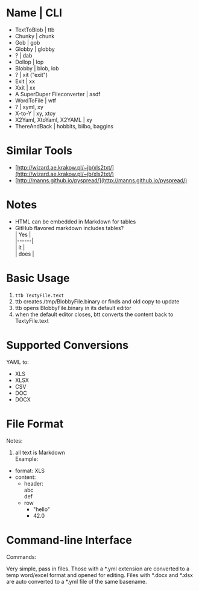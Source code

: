 <!-- curmit: https://docs.google.com/document/d/1OHygs-Fhn7rT2hVctUilsciJ8BQLqwR5ZcqzDVowIyA/pub?embedded=true -->



# Name | CLI

 - TextToBlob | ttb  
 - Chunky | chunk  
 - Gob | gob  
 - Globby | globby  
 - ? | dab  
 - Dollop | lop  
 - Blobby | blob, lob  
 - ? | xit ("exit")  
 - Exit | xx  
 - Xxit | xx  
 - A SuperDuper Fileconverter | asdf  
 - WordToFile | wtf  
 - ? | xyml, xy  
 - X-to-Y | xy, xtoy  
 - X2Yaml, XtoYaml, X2YAML | xy  
 - ThereAndBack | hobbits, bilbo, baggins  
# Similar Tools

 - [http://wizard.ae.krakow.pl/~jb/xls2txt/](http://wizard.ae.krakow.pl/~jb/xls2txt/)  
 - [http://manns.github.io/pyspread/](http://manns.github.io/pyspread/)  
# Notes

 - HTML can be embedded in Markdown for tables  
 - GitHub flavored markdown includes tables?  
    | Yes  |  
    |------|  
    |  it  |  
    | does |  
# Basic Usage

 1. `ttb TextyFile.text`  
 2. ttb creates /tmp/BlobbyFile.binary or finds and old copy to update  
 3. ttb opens BlobbyFile.binary in its default editor  
 4. when the default editor closes, btt converts the content back to TextyFile.text  
# Supported Conversions

YAML to:

 - XLS  
 - XLSX  
 - CSV  
 - DOC  
 - DOCX  
# File Format

Notes:

 1. all text is Markdown  
Example:

   - format: XLS  
   - content:  
     - header:  
          abc  
          def  
     - row  
        - "hello"  
       - 42.0  
# Command-line Interface

Commands:

Very simple, pass in files. Those with a *.yml extension are converted to a
temp word/excel format and opened for editing. Files with *.docx and *.xlsx
are auto converted to a *.yml file of the same basename.
